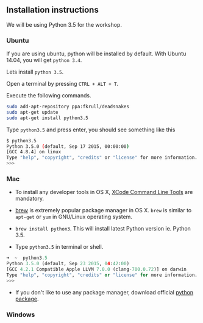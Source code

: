 ## Installation instructions

We will be using Python 3.5 for the workshop.


### Ubuntu

If you are using ubuntu, python will be installed by default. With Ubuntu 14.04, you will get `python 3.4`.

Lets install `python 3.5`.

Open a terminal by pressing `CTRL + ALT + T`.

Execute the following commands.

```sh
sudo add-apt-repository ppa:fkrull/deadsnakes
sudo apt-get update
sudo apt-get install python3.5
```

Type `python3.5` and press enter, you should see something like this


```sh
$ python3.5
Python 3.5.0 (default, Sep 17 2015, 00:00:00)
[GCC 4.8.4] on linux
Type "help", "copyright", "credits" or "license" for more information.
>>>
```


### Mac

- To install any developer tools in OS X, [XCode Command Line Tools](http://osxdaily.com/2014/02/12/install-command-line-tools-mac-os-x/) are mandatory.

- [brew](http://brew.sh/) is extremely popular package manager in OS X.
`brew` is similar to `apt-get` or `yum` in GNU/Linux operating system.

- `brew install python3`. This will install latest Python version ie. Python 3.5.

- Type `python3.5` in terminal or shell.

```python
➜  ~  python3.5
Python 3.5.0 (default, Sep 23 2015, 04:42:00)
[GCC 4.2.1 Compatible Apple LLVM 7.0.0 (clang-700.0.72)] on darwin
Type "help", "copyright", "credits" or "license" for more information.
>>>
```

- If you don't like to use any package manager, download official [python package](https://www.python.org/ftp/python/3.5.0/python-3.5.0-macosx10.6.pkg).


### Windows
